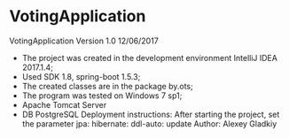 # VotingApplication
VotingApplication Version 1.0 12/06/2017
- The project was created in the development environment IntelliJ IDEA 2017.1.4;
- Used SDK 1.8, spring-boot 1.5.3;
- The created classes are in the package by.ots;
- The program was tested on Windows 7 sp1;
- Apache Tomcat Server
- DB PostgreSQL
Deployment instructions:
After starting the project, set the parameter 
  jpa:
   hibernate:
    ddl-auto: update
 Author:
Alexey Gladkiy 
